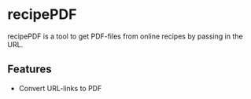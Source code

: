 # recipePDF

recipePDF is a tool to get PDF-files from online recipes by passing in the URL.

## Features

- Convert URL-links to PDF
